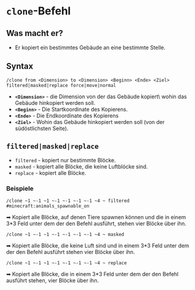 # **`clone`-Befehl**
## Was macht er?
* Er kopiert ein bestimmtes Gebäude an eine bestimmte Stelle.
## Syntax
```mcfunction
/clone from <Dimension> to <Dimension> <Beginn> <Ende> <Ziel> filtered|masked|replace force|move|normal
```
* **`<Dimension>`** - die Dimension von der das Gebäude kopiert\ wohin das Gebäude hinkopiert werden soll.
* **`<Beginn>`** - Die Startkoordinate des Kopierens.
* **`<Ende>`** - Die Endkoordinate des Kopierens
* **`<Ziel>`** - Wohin das Gebäude hinkopiert werden soll (von der südöstlichsten Seite).
## ```filtered|masked|replace```
* ```filtered``` - kopiert nur bestimmte Blöcke.
* ```masked``` - kopiert alle Blöcke, die keine Luftblöcke sind.
* ```replace``` - kopiert alle Blöcke.
### Beispiele
```mcfunction
/clone ~1 ~-1 ~1 ~-1 ~-1 ~-1 ~-1 ~4 ~ filtered #minecraft:animals_spawnable_on
```
➡ Kopiert alle Blöcke, auf denen Tiere spawnen können und die in einem 3*3 Feld unter dem der den Befehl ausführt, stehen vier Blöcke über ihn.
```mcfunction
/clone ~1 ~-1 ~1 ~-1 ~-1 ~-1 ~-1 ~4 ~ masked
```
➡ Kopiert alle Blöcke, die keine Luft sind und in einem 3*3 Feld unter dem der den Befehl ausführt stehen vier Blöcke über ihn.
```mcfunction
/clone ~1 ~-1 ~1 ~-1 ~-1 ~-1 ~-1 ~4 ~ replace
```
➡ Kopiert alle Blöcke, die in einem 3*3 Feld unter dem der den Befehl ausführt stehen, vier Blöcke über ihn.
